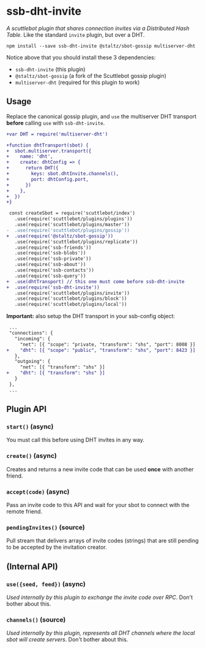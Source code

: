 # ssb-dht-invite

_A scuttlebot plugin that shares connection invites via a Distributed Hash Table_. Like the standard `invite` plugin, but over a DHT.

```
npm install --save ssb-dht-invite @staltz/sbot-gossip multiserver-dht
```

Notice above that you should install these 3 dependencies:

- `ssb-dht-invite` (this plugin)
- `@staltz/sbot-gossip` (a fork of the Scuttlebot gossip plugin)
- `multiserver-dht` (required for this plugin to work)

## Usage

Replace the canonical gossip plugin, and `use` the multiserver DHT transport **before** calling `use` with `ssb-dht-invite`.

```diff
+var DHT = require('multiserver-dht')

+function dhtTransport(sbot) {
+  sbot.multiserver.transport({
+    name: 'dht',
+    create: dhtConfig => {
+      return DHT({
+        keys: sbot.dhtInvite.channels(),
+        port: dhtConfig.port,
+      })
+    },
+  })
+}

 const createSbot = require('scuttlebot/index')
   .use(require('scuttlebot/plugins/plugins'))
   .use(require('scuttlebot/plugins/master'))
-  .use(require('scuttlebot/plugins/gossip'))
+  .use(require('@staltz/sbot-gossip'))
   .use(require('scuttlebot/plugins/replicate'))
   .use(require('ssb-friends'))
   .use(require('ssb-blobs'))
   .use(require('ssb-private'))
   .use(require('ssb-about'))
   .use(require('ssb-contacts'))
   .use(require('ssb-query'))
+  .use(dhtTransport) // this one must come before ssb-dht-invite
+  .use(require('ssb-dht-invite'))
   .use(require('scuttlebot/plugins/invite'))
   .use(require('scuttlebot/plugins/block'))
   .use(require('scuttlebot/plugins/local'))
```

**Important:** also setup the DHT transport in your ssb-config object:

```diff
 ...
 "connections": {
   "incoming": {
     "net": [{ "scope": "private, "transform": "shs", "port": 8008 }]
+    "dht": [{ "scope": "public", "transform": "shs", "port": 8423 }]
   },
   "outgoing": {
     "net": [{ "transform": "shs" }]
+    "dht": [{ "transform": "shs" }]
   }
 },
 ...
```

## Plugin API

### `start()` (async)

You must call this before using DHT invites in any way.

### `create()` (async)

Creates and returns a new invite code that can be used **once** with another friend.

### `accept(code)` (async)

Pass an invite code to this API and wait for your sbot to connect with the remote friend.

### `pendingInvites()` (source)

Pull stream that delivers arrays of invite codes (strings) that are still pending to be accepted by the invitation creator.

## (Internal API)

### `use({seed, feed})` (async)

*Used internally by this plugin to exchange the invite code over RPC*. Don't bother about this.

### `channels()` (source)

*Used internally by this plugin, represents all DHT channels where the local sbot will create servers*. Don't bother about this.
